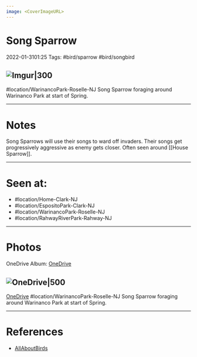 ```yaml
---
image: <CoverImageURL>
---
```


# Song Sparrow
2022-01-3101:25
Tags: #bird/sparrow #bird/songbird 


## ![Imgur|300](https://i.imgur.com/vVGfKkV.png)
#location/WarinancoPark-Roselle-NJ 
Song Sparrow foraging around Warinanco Park at start of Spring.

---------------------------------------------------------------
# **Notes**
Song Sparrows will use their songs to ward off invaders. Their songs get progressively aggressive as enemy gets closer. Often seen around [[House Sparrow]].

---------------------------------------------------------------
# Seen at:
-   #location/Home-Clark-NJ 
-   #location/EspositoPark-Clark-NJ
-   #location/WarinancoPark-Roselle-NJ 
-   #location/RahwayRiverPark-Rahway-NJ 

---------------------------------------------------------------
# **Photos**
OneDrive Album: [OneDrive](https://1drv.ms/u/s!AvaIuMdCo_w-x0lhQ-5dMUga_ofj?e=WqohJS)

## ![OneDrive|500](https://sat02pap001files.storage.live.com/y4mnl2-C2_smGxMVRmaHs-CCGlNHVDKZ63B_TlkA2KAR4_amb062Q8qeUJPdrIyh5o7jxyHK4iI-8J1ELcmHcLgtOwL_JeGXDmcfL3hltqUQH1PvElBd2YuUBHRqQcWCZTnOqXDaYuKnx2Uy1FZgI88YlU6envSiUQg5zkXyHuW1efWKsEWfMGIgj1X51e6sWF3?encodeFailures=1&width=1116&height=893)
[OneDrive](https://1drv.ms/u/s!AvaIuMdCo_w-z1IRs_h0nCava2e1)
#location/WarinancoPark-Roselle-NJ 
Song Sparrow foraging around Warinanco Park at start of Spring.


---------------------------------------------------------------
# References
- [AllAboutBirds](https://www.allaboutbirds.org/guide/Song_Sparrow/overview)